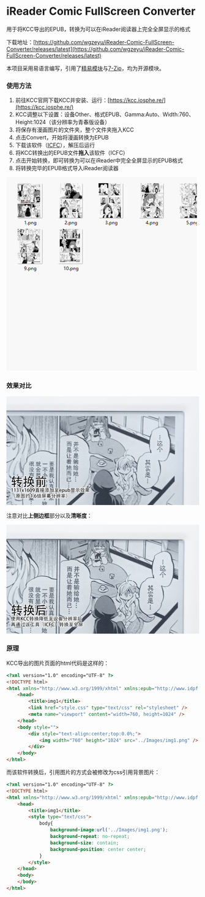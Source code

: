 # iReader Comic FullScreen Converter
 用于将KCC导出的EPUB，转换为可以在iReader阅读器上完全全屏显示的格式  
 
 下载地址：[https://github.com/wgzeyu/iReader-Comic-FullScreen-Converter/releases/latest](https://github.com/wgzeyu/iReader-Comic-FullScreen-Converter/releases/latest)  
 
 本项目采用易语言编写，引用了[精易模块](http://ec.125.la/)与[7-Zip](https://www.7-zip.org/)，均为开源模块。

### 使用方法

1. 前往KCC官网下载KCC并安装、运行：[https://kcc.iosphe.re/](https://kcc.iosphe.re/)
2. KCC调整以下设置：设备Other、格式EPUB、Gamma:Auto、Width:760、Height:1024（该分辨率为青春版设备）
3. 将保存有漫画图片的文件夹，整个文件夹拖入KCC
4. 点击Convert，开始将漫画转换为EPUB
5. 下载该软件（[ICFC](https://github.com/wgzeyu/iReader-Comic-FullScreen-Converter/releases/latest)），解压后运行
6. 将KCC转换出的EPUB文件**拖入**该软件（ICFC）
7. 点击开始转换，即可转换为可以在iReader中完全全屏显示的EPUB格式
8. 将转换完毕的EPUB格式导入iReader阅读器  

![](img/a3.gif)

### 效果对比

![](img/a1.jpg)

注意对比**上侧边框**部分以及**清晰度**：

![](img/a2.jpg)

### 原理
KCC导出的图片页面的html代码是这样的：
```html
<?xml version="1.0" encoding="UTF-8" ?>
<!DOCTYPE html>
<html xmlns="http://www.w3.org/1999/xhtml" xmlns:epub="http://www.idpf.org/2007/ops">
	<head>
		<title>img1</title>
		<link href="style.css" type="text/css" rel="stylesheet" />
		<meta name="viewport" content="width=760, height=1024" />
	</head>
	<body style="">
		<div style="text-align:center;top:0.0%;">
			<img width="760" height="1024" src="../Images/img1.png" />
		</div>
	</body>
</html>
```
而该软件转换后，引用图片的方式会被修改为css引用背景图片：
```html
<?xml version="1.0" encoding="UTF-8" ?>
<!DOCTYPE html>
<html xmlns="http://www.w3.org/1999/xhtml" xmlns:epub="http://www.idpf.org/2007/ops">
	<head>
		<title>img1</title>
		<style type="text/css">
			body{ 
				background-image:url('../Images/img1.png'); 
				background-repeat: no-repeat;
				background-size: contain; 
				background-position: center center; 
			}
		</style>
	</head>
	<body>
	</body>
</html>
```
